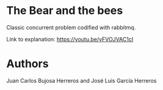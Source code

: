 # The Bear and the bees 
 Classic concurrent problem codified with rabbitmq. 

 Link to explanation: https://youtu.be/yFVOJVAC1cI

 # Authors 
Juan Carlos Bujosa Herreros and José Luis García Herreros
